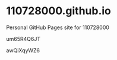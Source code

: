 # 110728000.github.io
Personal GitHub Pages site for 110728000






































































um65R4Q6JT

awQiXqyWZ6
